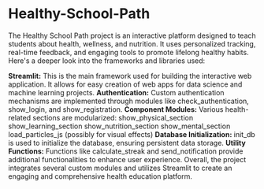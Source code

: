 # Healthy-School-Path
The Healthy School Path project is an interactive platform designed to teach students about health, wellness, and nutrition. It uses personalized tracking, real-time feedback, and engaging tools to promote lifelong healthy habits. Here's a deeper look into the frameworks and libraries used:

**Streamlit:** This is the main framework used for building the interactive web application. It allows for easy creation of web apps for data science and machine learning projects.
**Authentication:** Custom authentication mechanisms are implemented through modules like check_authentication, show_login, and show_registration.
**Component Modules:** Various health-related sections are modularized:
show_physical_section
show_learning_section
show_nutrition_section
show_mental_section
load_particles_js (possibly for visual effects)
**Database Initialization:** init_db is used to initialize the database, ensuring persistent data storage.
**Utility Functions:** Functions like calculate_streak and send_notification provide additional functionalities to enhance user experience.
Overall, the project integrates several custom modules and utilizes Streamlit to create an engaging and comprehensive health education platform.
